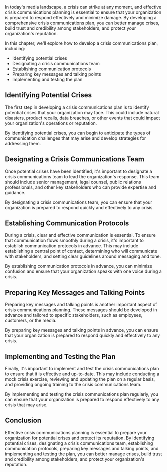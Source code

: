 
In today's media landscape, a crisis can strike at any moment, and effective crisis communications planning is essential to ensure that your organization is prepared to respond effectively and minimize damage. By developing a comprehensive crisis communications plan, you can better manage crises, build trust and credibility among stakeholders, and protect your organization's reputation.

In this chapter, we'll explore how to develop a crisis communications plan, including:

* Identifying potential crises
* Designating a crisis communications team
* Establishing communication protocols
* Preparing key messages and talking points
* Implementing and testing the plan

Identifying Potential Crises
----------------------------

The first step in developing a crisis communications plan is to identify potential crises that your organization may face. This could include natural disasters, product recalls, data breaches, or other events that could impact your organization's operations or reputation.

By identifying potential crises, you can begin to anticipate the types of communication challenges that may arise and develop strategies for addressing them.

Designating a Crisis Communications Team
----------------------------------------

Once potential crises have been identified, it's important to designate a crisis communications team to lead the organization's response. This team should include senior management, legal counsel, public relations professionals, and other key stakeholders who can provide expertise and guidance.

By designating a crisis communications team, you can ensure that your organization is prepared to respond quickly and effectively to any crisis.

Establishing Communication Protocols
------------------------------------

During a crisis, clear and effective communication is essential. To ensure that communication flows smoothly during a crisis, it's important to establish communication protocols in advance. This may include establishing a central point of contact, determining who will communicate with stakeholders, and setting clear guidelines around messaging and tone.

By establishing communication protocols in advance, you can minimize confusion and ensure that your organization speaks with one voice during a crisis.

Preparing Key Messages and Talking Points
-----------------------------------------

Preparing key messages and talking points is another important aspect of crisis communications planning. These messages should be developed in advance and tailored to specific stakeholders, such as employees, customers, or the media.

By preparing key messages and talking points in advance, you can ensure that your organization is prepared to respond quickly and effectively to any crisis.

Implementing and Testing the Plan
---------------------------------

Finally, it's important to implement and test the crisis communications plan to ensure that it is effective and up-to-date. This may include conducting a mock crisis exercise, reviewing and updating the plan on a regular basis, and providing ongoing training to the crisis communications team.

By implementing and testing the crisis communications plan regularly, you can ensure that your organization is prepared to respond effectively to any crisis that may arise.

Conclusion
----------

Effective crisis communications planning is essential to prepare your organization for potential crises and protect its reputation. By identifying potential crises, designating a crisis communications team, establishing communication protocols, preparing key messages and talking points, and implementing and testing the plan, you can better manage crises, build trust and credibility among stakeholders, and protect your organization's reputation.
